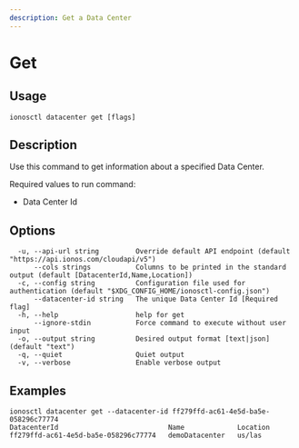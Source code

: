 ```yaml
---
description: Get a Data Center
---
```


# Get

## Usage

```text
ionosctl datacenter get [flags]
```

## Description

Use this command to get information about a specified Data Center.

Required values to run command:
- Data Center Id

## Options

```text
  -u, --api-url string         Override default API endpoint (default "https://api.ionos.com/cloudapi/v5")
      --cols strings           Columns to be printed in the standard output (default [DatacenterId,Name,Location])
  -c, --config string          Configuration file used for authentication (default "$XDG_CONFIG_HOME/ionosctl-config.json")
      --datacenter-id string   The unique Data Center Id [Required flag]
  -h, --help                   help for get
      --ignore-stdin           Force command to execute without user input
  -o, --output string          Desired output format [text|json] (default "text")
  -q, --quiet                  Quiet output
  -v, --verbose                Enable verbose output
```

## Examples

```text
ionosctl datacenter get --datacenter-id ff279ffd-ac61-4e5d-ba5e-058296c77774
DatacenterId                           Name             Location
ff279ffd-ac61-4e5d-ba5e-058296c77774   demoDatacenter   us/las
```

